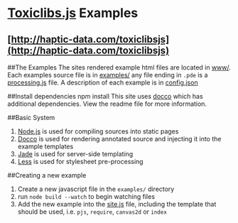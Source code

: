 # [Toxiclibs.js](http://github.com/hapticdata/toxiclibsjs) Examples
## [http://haptic-data.com/toxiclibsjs](http://haptic-data.com/toxiclibsjs)

##The Examples
The sites rendered example html files are located in [www/](./www). Each examples source file is in [examples/](./examples) any file ending in `.pde` is a [processing.js](http://processingjs.org) file. A description of each example is in [config.json](./config.json)


##Install dependencies
	npm install
This site uses [docco](http://jashkenas.github.com/docco/) which has additional dependencies. View the readme file for more information.



##Basic System
1.	[Node.js](http://nodejs.org) is used for compiling sources into static pages
1.	[Docco](http://jashkenas.github.com/docco/) is used for rendering annotated source and injecting it into the example templates
1.	[Jade](http://github.com/visionmedia/jade) is used for server-side templating
1.	[Less](http://lesscss.org) is used for stylesheet pre-processing


##Creating a new example
1.	Create a new javascript file in the `examples/` directory
1.	run `node build --watch` to begin watching files
1.	Add the new example into the [site.js](./src/site.js) file, including
the template that should be used, i.e. `pjs`, `require`, `canvas2d` or `index`